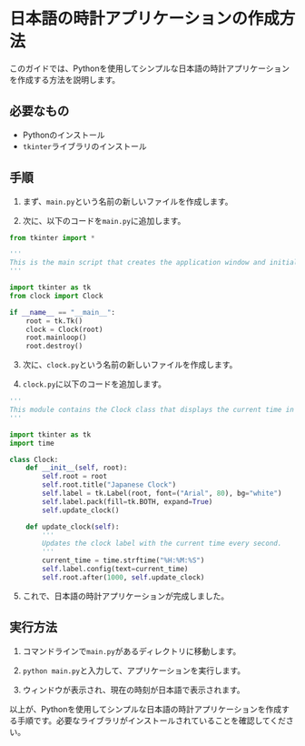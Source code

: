 # 日本語の時計アプリケーションの作成方法

このガイドでは、Pythonを使用してシンプルな日本語の時計アプリケーションを作成する方法を説明します。

## 必要なもの

- Pythonのインストール
- `tkinter`ライブラリのインストール

## 手順

1. まず、`main.py`という名前の新しいファイルを作成します。

2. 次に、以下のコードを`main.py`に追加します。

```python
from tkinter import *

'''
This is the main script that creates the application window and initializes the clock.
'''

import tkinter as tk
from clock import Clock

if __name__ == "__main__":
    root = tk.Tk()
    clock = Clock(root)
    root.mainloop()
    root.destroy()
```

3. 次に、`clock.py`という名前の新しいファイルを作成します。

4. `clock.py`に以下のコードを追加します。

```python
'''
This module contains the Clock class that displays the current time in Japanese.
'''

import tkinter as tk
import time

class Clock:
    def __init__(self, root):
        self.root = root
        self.root.title("Japanese Clock")
        self.label = tk.Label(root, font=("Arial", 80), bg="white")
        self.label.pack(fill=tk.BOTH, expand=True)
        self.update_clock()

    def update_clock(self):
        '''
        Updates the clock label with the current time every second.
        '''
        current_time = time.strftime("%H:%M:%S")
        self.label.config(text=current_time)
        self.root.after(1000, self.update_clock)
```

5. これで、日本語の時計アプリケーションが完成しました。

## 実行方法

1. コマンドラインで`main.py`があるディレクトリに移動します。

2. `python main.py`と入力して、アプリケーションを実行します。

3. ウィンドウが表示され、現在の時刻が日本語で表示されます。

以上が、Pythonを使用してシンプルな日本語の時計アプリケーションを作成する手順です。必要なライブラリがインストールされていることを確認してください。
